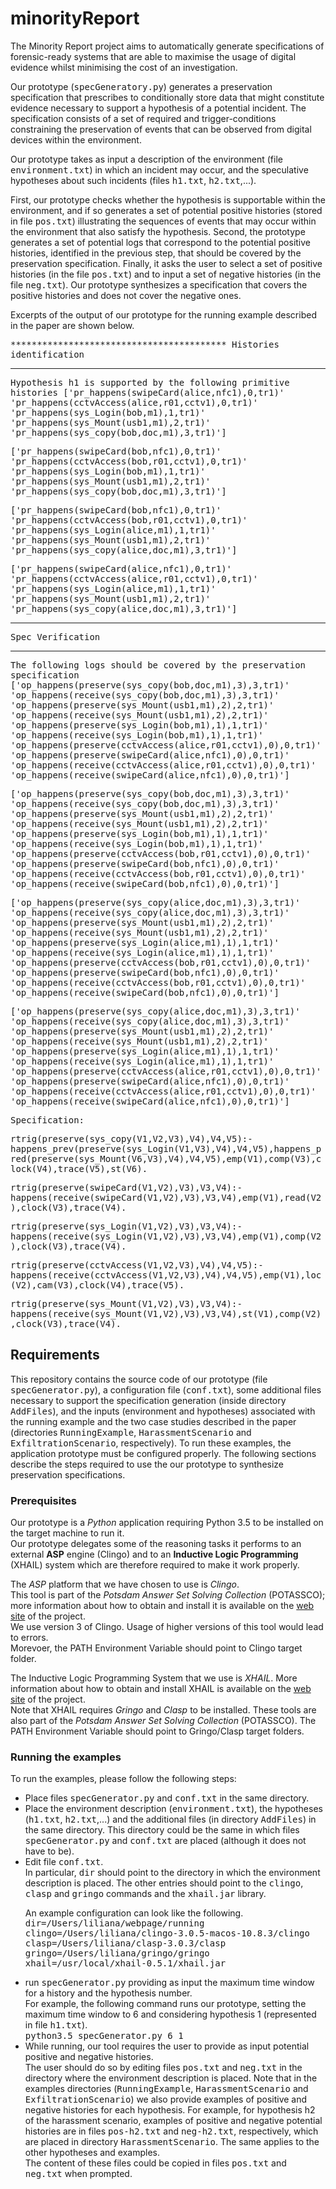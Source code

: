 # minorityReport
The Minority Report project aims to automatically generate specifications of forensic-ready systems that are able to maximise the usage of digital evidence whilst minimising the cost of an investigation.

Our prototype (<tt>specGeneratory.py</tt>) generates a preservation specification that prescribes to conditionally store data that might constitute evidence necessary to support a hypothesis of a potential incident. The specification consists of a set of required and trigger-conditions constraining the preservation of events that can be observed from digital devices within the environment.

Our prototype takes as input a description of the environment (file <tt>environment.txt</tt>) in which an incident may occur, and the speculative hypotheses about such incidents (files <tt>h1.txt</tt>, <tt>h2.txt</tt>,...). 

First, our prototype checks whether the hypothesis is supportable within the environment, and if so generates a set of potential positive histories (stored in file <tt>pos.txt</tt>) illustrating the sequences of events that may occur within the environment that also satisfy the hypothesis. 
Second, the prototype generates a set of potential logs that correspond to the potential positive histories, identified in the previous step, that should be covered by the preservation specification.
Finally, it asks the user to select a set of positive histories (in the file <tt>pos.txt</tt>) and to input a set of negative histories (in the file <tt>neg.txt</tt>). Our prototype synthesizes a specification that covers the positive histories and does not cover the negative ones.

Excerpts of the output of our prototype for the running example described in the paper are shown below.<br>

<tt>*****************************************
   Histories identification
*****************************************
Hypothesis h1 is supported by the following primitive histories
['pr_happens(swipeCard(alice,nfc1),0,tr1)'
 'pr_happens(cctvAccess(alice,r01,cctv1),0,tr1)'
 'pr_happens(sys_Login(bob,m1),1,tr1)'
 'pr_happens(sys_Mount(usb1,m1),2,tr1)'
 'pr_happens(sys_copy(bob,doc,m1),3,tr1)']

['pr_happens(swipeCard(bob,nfc1),0,tr1)'
 'pr_happens(cctvAccess(bob,r01,cctv1),0,tr1)'
 'pr_happens(sys_Login(bob,m1),1,tr1)'
 'pr_happens(sys_Mount(usb1,m1),2,tr1)'
 'pr_happens(sys_copy(bob,doc,m1),3,tr1)']

['pr_happens(swipeCard(bob,nfc1),0,tr1)'
 'pr_happens(cctvAccess(bob,r01,cctv1),0,tr1)'
 'pr_happens(sys_Login(alice,m1),1,tr1)'
 'pr_happens(sys_Mount(usb1,m1),2,tr1)'
 'pr_happens(sys_copy(alice,doc,m1),3,tr1)']

['pr_happens(swipeCard(alice,nfc1),0,tr1)'
 'pr_happens(cctvAccess(alice,r01,cctv1),0,tr1)'
 'pr_happens(sys_Login(alice,m1),1,tr1)'
 'pr_happens(sys_Mount(usb1,m1),2,tr1)'
 'pr_happens(sys_copy(alice,doc,m1),3,tr1)']

*****************************************
   Spec Verification 
*****************************************

The following logs should be covered by the preservation specification 
['op_happens(preserve(sys_copy(bob,doc,m1),3),3,tr1)'
 'op_happens(receive(sys_copy(bob,doc,m1),3),3,tr1)'
 'op_happens(preserve(sys_Mount(usb1,m1),2),2,tr1)'
 'op_happens(receive(sys_Mount(usb1,m1),2),2,tr1)'
 'op_happens(preserve(sys_Login(bob,m1),1),1,tr1)'
 'op_happens(receive(sys_Login(bob,m1),1),1,tr1)'
 'op_happens(preserve(cctvAccess(alice,r01,cctv1),0),0,tr1)'
 'op_happens(preserve(swipeCard(alice,nfc1),0),0,tr1)'
 'op_happens(receive(cctvAccess(alice,r01,cctv1),0),0,tr1)'
 'op_happens(receive(swipeCard(alice,nfc1),0),0,tr1)']

['op_happens(preserve(sys_copy(bob,doc,m1),3),3,tr1)'
 'op_happens(receive(sys_copy(bob,doc,m1),3),3,tr1)'
 'op_happens(preserve(sys_Mount(usb1,m1),2),2,tr1)'
 'op_happens(receive(sys_Mount(usb1,m1),2),2,tr1)'
 'op_happens(preserve(sys_Login(bob,m1),1),1,tr1)'
 'op_happens(receive(sys_Login(bob,m1),1),1,tr1)'
 'op_happens(preserve(cctvAccess(bob,r01,cctv1),0),0,tr1)'
 'op_happens(preserve(swipeCard(bob,nfc1),0),0,tr1)'
 'op_happens(receive(cctvAccess(bob,r01,cctv1),0),0,tr1)'
 'op_happens(receive(swipeCard(bob,nfc1),0),0,tr1)']

['op_happens(preserve(sys_copy(alice,doc,m1),3),3,tr1)'
 'op_happens(receive(sys_copy(alice,doc,m1),3),3,tr1)'
 'op_happens(preserve(sys_Mount(usb1,m1),2),2,tr1)'
 'op_happens(receive(sys_Mount(usb1,m1),2),2,tr1)'
 'op_happens(preserve(sys_Login(alice,m1),1),1,tr1)'
 'op_happens(receive(sys_Login(alice,m1),1),1,tr1)'
 'op_happens(preserve(cctvAccess(bob,r01,cctv1),0),0,tr1)'
 'op_happens(preserve(swipeCard(bob,nfc1),0),0,tr1)'
 'op_happens(receive(cctvAccess(bob,r01,cctv1),0),0,tr1)'
 'op_happens(receive(swipeCard(bob,nfc1),0),0,tr1)']

['op_happens(preserve(sys_copy(alice,doc,m1),3),3,tr1)'
 'op_happens(receive(sys_copy(alice,doc,m1),3),3,tr1)'
 'op_happens(preserve(sys_Mount(usb1,m1),2),2,tr1)'
 'op_happens(receive(sys_Mount(usb1,m1),2),2,tr1)'
 'op_happens(preserve(sys_Login(alice,m1),1),1,tr1)'
 'op_happens(receive(sys_Login(alice,m1),1),1,tr1)'
 'op_happens(preserve(cctvAccess(alice,r01,cctv1),0),0,tr1)'
 'op_happens(preserve(swipeCard(alice,nfc1),0),0,tr1)'
 'op_happens(receive(cctvAccess(alice,r01,cctv1),0),0,tr1)'
 'op_happens(receive(swipeCard(alice,nfc1),0),0,tr1)']


Specification:

rtrig(preserve(sys_copy(V1,V2,V3),V4),V4,V5):-happens_prev(preserve(sys_Login(V1,V3),V4),V4,V5),happens_pred(preserve(sys_Mount(V6,V3),V4),V4,V5),emp(V1),comp(V3),clock(V4),trace(V5),st(V6).

rtrig(preserve(swipeCard(V1,V2),V3),V3,V4):-happens(receive(swipeCard(V1,V2),V3),V3,V4),emp(V1),read(V2),clock(V3),trace(V4).

rtrig(preserve(sys_Login(V1,V2),V3),V3,V4):-happens(receive(sys_Login(V1,V2),V3),V3,V4),emp(V1),comp(V2),clock(V3),trace(V4).

rtrig(preserve(cctvAccess(V1,V2,V3),V4),V4,V5):-happens(receive(cctvAccess(V1,V2,V3),V4),V4,V5),emp(V1),loc(V2),cam(V3),clock(V4),trace(V5).

rtrig(preserve(sys_Mount(V1,V2),V3),V3,V4):-happens(receive(sys_Mount(V1,V2),V3),V3,V4),st(V1),comp(V2),clock(V3),trace(V4).</tt>


Requirements
------------
This repository contains the source code of our prototype (file <tt>specGenerator.py</tt>), a configuration file (<tt>conf.txt</tt>), some additional files necessary to support the specification generation (inside directory <tt>AddFiles</tt>), and the inputs (environment and hypotheses) associated with the running example and the two case studies described in the paper (directories <tt>RunningExample</tt>, <tt>HarassmentScenario</tt> and <tt>ExfiltrationScenario</tt>, respectively).
To run these examples, the application prototype must be configured properly.
The following sections describe the steps required to use the our prototype to synthesize preservation specifications.

### Prerequisites

Our prototype is a *Python* application requiring Python 3.5 to be installed on the target machine to run it. <br>
Our prototype delegates some of the reasoning tasks it performs to an external **ASP** engine (Clingo) and to an **Inductive Logic Programming** (XHAIL) system which are therefore required to make it work properly. 

The *ASP* platform that we have chosen to use is *Clingo*.<br>
This tool is part of the *Potsdam Answer Set Solving Collection* (POTASSCO); more information about how to obtain and install it is available on the [web site](http://potassco.sourceforge.net) of the project.<br>
We use version 3 of Clingo. Usage of higher versions of this tool would lead to errors.<br>
Morevoer, the PATH Environment Variable should point to Clingo target folder.

The Inductive Logic Programming System that we use is *XHAIL*. More information about how to obtain and install XHAIL is available on the [web site](https://github.com/stefano-bragaglia/XHAIL) of the project. <br>
Note that XHAIL requires *Gringo* and *Clasp* to be installed. These tools are also part of the *Potsdam Answer Set Solving Collection* (POTASSCO). The PATH Environment Variable should point to Gringo/Clasp target folders.

### Running the examples

To run the examples, please follow the following steps:
<ul>
<li> Place files <tt>specGenerator.py</tt> and <tt>conf.txt</tt> in the same directory. </li>

<li> Place the environment description (<tt>environment.txt</tt>), the hypotheses (<tt>h1.txt</tt>, <tt>h2.txt</tt>,...) and the additional files (in directory <tt>AddFiles</tt>) in the same directory. This directory could be the same in which files <tt>specGenerator.py</tt> and <tt>conf.txt</tt> are placed (although it does not have to be). </li>

<li> Edit file <tt>conf.txt</tt>.<br> In particular, <tt>dir</tt> should point to the directory in which the environment description is placed. The other entries should point to the <tt>clingo</tt>, <tt>clasp</tt> and <tt>gringo</tt> commands and the <tt>xhail.jar</tt> library.

An example configuration can look like the following. <br>
<tt>dir=/Users/liliana/webpage/running</tt><br>
<tt>clingo=/Users/liliana/clingo-3.0.5-macos-10.8.3/clingo</tt><br>
<tt>clasp=/Users/liliana/clasp-3.0.3/clasp</tt><br>
<tt>gringo=/Users/liliana/gringo/gringo</tt><br>
<tt>xhail=/usr/local/xhail-0.5.1/xhail.jar</tt> </li>

<li>run <tt>specGenerator.py</tt> providing as input the maximum time window for a history and the hypothesis number. <br> For example, the following command runs our prototype, setting the maximum time window to 6 and considering hypothesis 1 (represented in file <tt>h1.txt</tt>).<br>
<tt>python3.5 specGenerator.py 6 1</tt> </li>

<li>While running, our tool requires the user to provide as input potential positive and negative histories. <br> 
The user should do so by editing files <tt>pos.txt</tt> and <tt>neg.txt</tt> in the directory where the environment description is placed. Note that in the examples directories (<tt>RunningExample</tt>, <tt>HarassmentScenario</tt> and <tt>ExfiltrationScenario</tt>) we also provide examples of positive and negative histories for each hypothesis. For example, for hypothesis h2 of the harassment scenario, examples of positive and negative potential histories are in files <tt>pos-h2.txt</tt> and <tt>neg-h2.txt</tt>, respectively, which are placed in directory <tt>HarassmentScenario</tt>. The same applies to the other hypotheses and examples.<br> The content of these files could be copied in files <tt>pos.txt</tt> and <tt>neg.txt</tt> when prompted. </li>
</ul>








